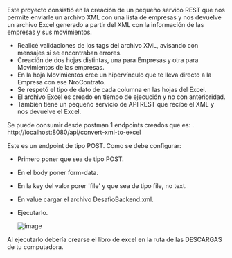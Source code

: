 
Este proyecto consistió en la creación de un pequeño servico REST que nos permite enviarle un archivo XML con una lista de empresas y nos devuelve un archivo Excel generado a partir del XML con la información de las empresas y sus movimientos.

- Realicé validaciones de los tags del archivo XML, avisando con mensajes si se encontraban errores.
- Creación de dos hojas distintas, una para Empresas y otra para Movimientos de las empresas.
- En la hoja Movimientos cree un hipervínculo que te lleva directo a la Empresa con ese NroContrato.
- Se respetó el tipo de dato de cada columna en las hojas del Excel.
- El archivo Excel es creado en tiempo de ejecución y no con anterioridad.
- También tiene un pequeño servicio de API REST que recibe el XML y nos devuelve el Excel.

Se puede consumir desde postman 1 endpoints creados que es:
 . http://localhost:8080/api/convert-xml-to-excel

Este es un endpoint de tipo POST.
Como se debe configurar:
- Primero poner que sea de tipo POST.
- En el body poner form-data.
- En la key del valor porer 'file' y que sea de tipo file, no text.
- En value cargar el archivo DesafioBackend.xml.
- Ejecutarlo.

  ![image](https://github.com/user-attachments/assets/561138b3-209e-45f6-9762-6b6ff777c5eb)

Al ejecutarlo debería crearse el libro de excel en la ruta de las DESCARGAS de tu computadora.

